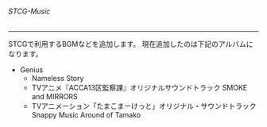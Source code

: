 ###### STCG-Music
---
STCGで利用するBGMなどを追加します。
現在追加したのは下記のアルバムになります。

- Genius
  - Nameless Story
  - TVアニメ『ACCA13区監察課』オリジナルサウンドトラック SMOKE and MIRRORS
  - TVアニメーション「たまこまーけっと」オリジナル・サウンドトラック Snappy Music Around of Tamako
